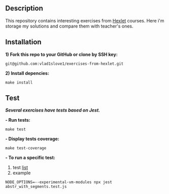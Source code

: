 ## Description

This repository contains interesting exercises from [Hexlet](https://hexlet.io) courses. Here i'm storage my solutions and compare them with teacher's ones.

## Installation

**1) Fork this repo to your GitHub or clone by SSH key:**
```
git@github.com:vlad1slove1/exercises-from-hexlet.git
```
**2) Install depencies:**
```
make install
```

## Test

***Several exercises have tests based on Jest.***

**- Run tests:**
```
make test
```
**- Display tests coverage:**
```
make test-coverage
```
**- To run a specific test:**

1) test [list](https://github.com/vlad1slove1/exercises-from-hexlet/tree/main/__tests__)
2) example
```
NODE_OPTIONS=--experimental-vm-modules npx jest abstr_with_segments.test.js
```

